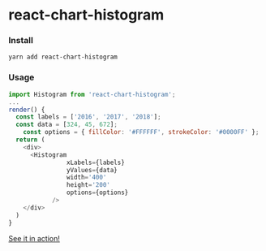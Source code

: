 # react-chart-histogram

### Install

```
yarn add react-chart-histogram
```

### Usage

```javascript
import Histogram from 'react-chart-histogram';
...
render() {
  const labels = ['2016', '2017', '2018'];
  const data = [324, 45, 672];
	const options = { fillColor: '#FFFFFF', strokeColor: '#0000FF' };
  return (
    <div>
      <Histogram
				xLabels={labels}
				yValues={data}
				width='400'
				height='200'
				options={options}
			/>
    </div>
  )
}
```

[See it in action!](https://www.rodrigoap.com/tapas "See it in action")

